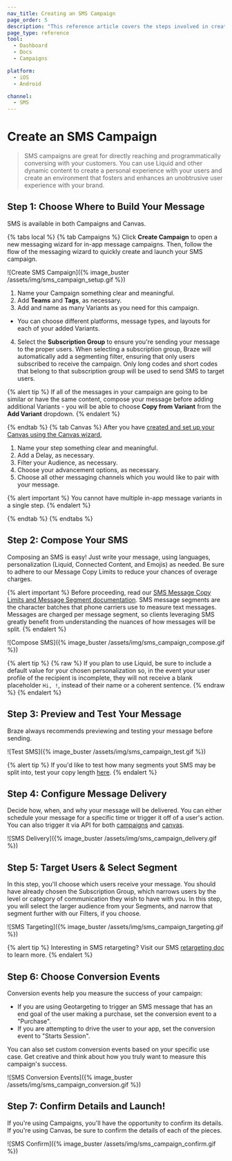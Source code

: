 ```yaml
---
nav_title: Creating an SMS Campaign
page_order: 5
description: "This reference article covers the steps involved in creating and sending an SMS campaign."
page_type: reference
tool:
  - Dashboard
  - Docs
  - Campaigns

platform:
  - iOS
  - Android

channel:
  - SMS
---
```


# Create an SMS Campaign

> SMS campaigns are great for directly reaching and programmatically conversing with your customers. You can use Liquid and other dynamic content to create a personal experience with your users and create an environment that fosters and enhances an unobtrusive user experience with your brand. 

## Step 1: Choose Where to Build Your Message

SMS is available in both Campaigns and Canvas.

{% tabs local %}
  {% tab Campaigns %}
  Click __Create Campaign__ to open a new messaging wizard for in-app message campaigns. Then, follow the flow of the messaging wizard to quickly create and launch your SMS campaign.

  ![Create SMS Campaign]({% image_buster /assets/img/sms_campaign_setup.gif %})

1. Name your Campaign something clear and meaningful.
2. Add __Teams__ and __Tags__, as necessary.
3. Add and name as many Variants as you need for this campaign.
  - You can choose different platforms, message types, and layouts for each of your added Variants.
4. Select the __Subscription Group__ to ensure you're sending your message to the proper users. When selecting a subscription group, Braze will automatically add a segmenting filter, ensuring that only users subscribed to receive the campaign. Only long codes and short codes that belong to that subscription group will be used to send SMS to target users. 

  {% alert tip %}
If all of the messages in your campaign are going to be similar or have the same content, compose your message before adding additional Variants - you will be able to choose **Copy from Variant** from the **Add Variant** dropdown.
{% endalert %}

 {% endtab %}
 {% tab Canvas %}
 After you have [created and set up your Canvas using the Canvas wizard]({{site.baseurl}}/user_guide/engagement_tools/canvas/create_a_canvas/create_a_canvas/),

1. Name your step something clear and meaningful.
2. Add a Delay, as necessary.
3. Filter your Audience, as necessary.
4. Choose your advancement options, as necessary.
5. Choose all other messaging channels which you would like to pair with your message.

{% alert important %}
You cannot have multiple in-app message variants in a single step.
{% endalert %}

{% endtab %}
{% endtabs %}


## Step 2: Compose Your SMS

Composing an SMS is easy! Just write your message, using languages, personalization (Liquid, Connected Content, and Emojis) as needed. Be sure to adhere to our Message Copy Limits to reduce your chances of overage charges.

{% alert important %}
Before proceeding, read our [SMS Message Copy Limits and Message Segment documentation]({{site.baseurl}}/user_guide/message_building_by_channel/sms/campaign/segments/). SMS message segments are the character batches that phone carriers use to measure text messages. Messages are charged per message segment, so clients leveraging SMS greatly benefit from understanding the nuances of how messages will be split.
{% endalert %}

![Compose SMS]({% image_buster /assets/img/sms_campaign_compose.gif %})

{% alert tip %}
{% raw %}
If you plan to use Liquid, be sure to include a default value for your chosen personalization so, in the event your user profile of the recipient is incomplete, they will not receive a blank placeholder `Hi, !`, instead of their name or a coherent sentence.
{% endraw %}
{% endalert %}

## Step 3: Preview and Test Your Message

Braze always recommends previewing and testing your message before sending.

![Test SMS]({% image_buster /assets/img/sms_campaign_test.gif %})

{% alert tip %}
If you'd like to test how many segments yout SMS may be split into, test your copy length [here]({{site.baseurl}}/user_guide/message_building_by_channel/sms/campaign/segments/#sms-segment-calculator).
{% endalert %}

## Step 4: Configure Message Delivery

Decide how, when, and why your message will be delivered. You can either schedule your message for a specific time or trigger it off of a user's action. You can also trigger it via API for both [campaigns]({{site.baseurl}}/api/endpoints/messaging/send_messages/post_send_triggered_campaigns/) and [canvas]({{site.baseurl}}/api/endpoints/messaging/send_messages/post_send_triggered_canvases/).

![SMS Delivery]({% image_buster /assets/img/sms_campaign_delivery.gif %})

## Step 5: Target Users & Select Segment

In this step, you'll choose which users receive your message. You should have already chosen the Subscription Group, which narrows users by the level or category of communication they wish to have with you. In this step, you will select the larger audience from your Segments, and narrow that segment further with our Filters, if you choose.

![SMS Targeting]({% image_buster /assets/img/sms_campaign_targeting.gif %})

{% alert tip %}
Interesting in SMS retargeting? Visit our SMS [retargeting doc]({{siet.baseurl}}/user_guide/message_building_by_channel/sms/campaign/retargeting/) to learn more. 
{% endalert %}

## Step 6: Choose Conversion Events

Conversion events help you measure the success of your campaign:
- If you are using Geotargeting to trigger an SMS message that has an end goal of the user making a purchase, set the conversion event to a "Purchase".
- If you are attempting to drive the user to your app, set the conversion event to "Starts Session".

You can also set custom conversion events based on your specific use case. Get creative and think about how you truly want to measure this campaign's success.

![SMS Conversion Events]({% image_buster /assets/img/sms_campaign_conversion.gif %})

## Step 7: Confirm Details and Launch!

If you're using Campaigns, you'll have the opportunity to confirm its details. If you're using Canvas, be sure to confirm the details of each of the pieces.

![SMS Confirm]({% image_buster /assets/img/sms_campaign_confirm.gif %})
